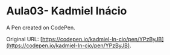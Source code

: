 # Aula03- Kadmiel Inácio

A Pen created on CodePen.

Original URL: [https://codepen.io/kadmiel-In-cio/pen/YPzByJB](https://codepen.io/kadmiel-In-cio/pen/YPzByJB).

